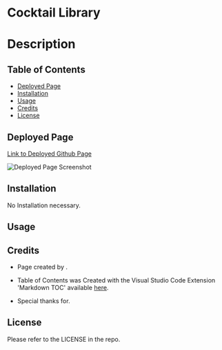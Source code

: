 # Cocktail Library



# <a name='Description'></a>Description


## <a name='TableofContents'></a>Table of Contents


<!-- vscode-markdown-toc -->
*  [Deployed Page](#DeployedPage)
*  [Installation](#Installation)
*  [Usage](#Usage)
*  [Credits](#Credits)
*  [License](#License)

<!-- vscode-markdown-toc-config
	numbering=true
	autoSave=true
	/vscode-markdown-toc-config -->
<!-- /vscode-markdown-toc -->

## <a name='DeployedPage'></a>Deployed Page

[Link to Deployed Github Page]()

![Deployed Page Screenshot]()



## <a name='Installation'></a>Installation

No Installation necessary. 

## <a name='Usage'></a>Usage



## <a name='Credits'></a>Credits



- Page created by []().


- Table of Contents was Created with the Visual Studio Code Extension 'Markdown TOC' available [here](https://marketplace.visualstudio.com/items?itemName=dumeng.markdown-toc).


- Special thanks for[]().

## <a name='License'></a>License

Please refer to the LICENSE in the repo.
